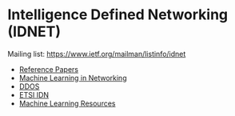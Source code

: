 Intelligence Defined Networking (IDNET)
=======================================

Mailing list: https://www.ietf.org/mailman/listinfo/idnet

- [Reference Papers](reference-papers.md)
- [Machine Learning in Networking](ml-in-net.md)
- [DDOS](ddos.md)
- [ETSI IDN](etsi-idn.md)
- [Machine Learning Resources](ml-resources.md)
